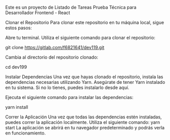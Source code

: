 Este es un proyecto de Listado de Tareas
Prueba Técnica para Desarrollador Frontend - React

Clonar el Repositorio
Para clonar este repositorio en tu máquina local, sigue estos pasos:

Abre tu terminal.
Utiliza el siguiente comando para clonar el repositorio:

git clone https://gitlab.com/f6821641/dev119.git

Cambia al directorio del repositorio clonado:

cd dev199

Instalar Dependencias
Una vez que hayas clonado el repositorio, instala las dependencias necesarias utilizando Yarn. Asegúrate de tener Yarn instalado en tu sistema. Si no lo tienes, puedes instalarlo desde aquí.

Ejecuta el siguiente comando para instalar las dependencias:

yarn install

Correr la Aplicación
Una vez que todas las dependencias estén instaladas, puedes correr la aplicación localmente. Utiliza el siguiente comando:
yarn start
La aplicación se abrirá en tu navegador predeterminado y podrás verla en funcionamiento.
